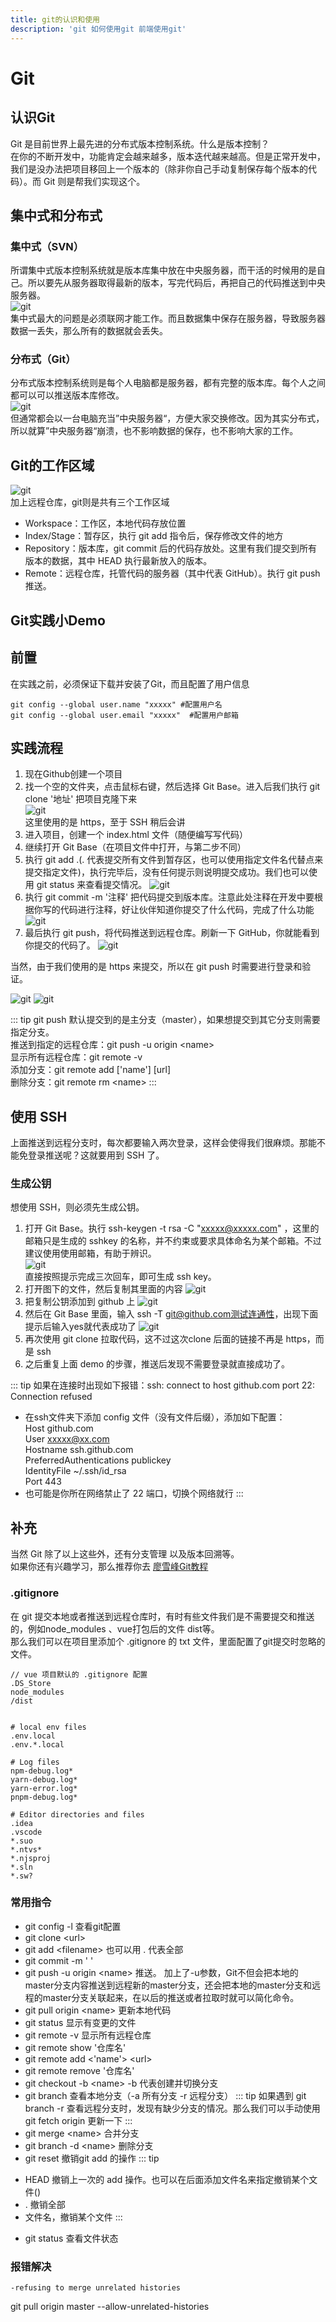 ```yaml
---
title: git的认识和使用
description: 'git 如何使用git 前端使用git'
---
```


# Git

## 认识Git
Git 是目前世界上最先进的分布式版本控制系统。什么是版本控制？  
在你的不断开发中，功能肯定会越来越多，版本迭代越来越高。但是正常开发中，我们是没办法把项目移回上一个版本的（除非你自己手动复制保存每个版本的代码）。而 Git 则是帮我们实现这个。  

## 集中式和分布式

### 集中式（SVN）
所谓集中式版本控制系统就是版本库集中放在中央服务器，而干活的时候用的是自己。所以要先从服务器取得最新的版本，写完代码后，再把自己的代码推送到中央服务器。  
![git](../../assets/other/git1_01.png)   
集中式最大的问题是必须联网才能工作。而且数据集中保存在服务器，导致服务器数据一丢失，那么所有的数据就会丢失。  

### 分布式（Git）
分布式版本控制系统则是每个人电脑都是服务器，都有完整的版本库。每个人之间都可以可以推送版本库修改。  
![git](../../assets/other/git1_02.png)   
但通常都会以一台电脑充当”中央服务器“，方便大家交换修改。因为其实分布式，所以就算”中央服务器“崩溃，也不影响数据的保存，也不影响大家的工作。


## Git的工作区域
![git](../../assets/other/git1_03.png)  
加上远程仓库，git则是共有三个工作区域  
* Workspace：工作区，本地代码存放位置
* Index/Stage：暂存区，执行 git add 指令后，保存修改文件的地方
* Repository：版本库，git commit 后的代码存放处。这里有我们提交到所有版本的数据，其中 HEAD 执行最新放入的版本。
* Remote：远程仓库，托管代码的服务器（其中代表 GitHub）。执行 git push 推送。  

## Git实践小Demo

## 前置
在实践之前，必须保证下载并安装了Git，而且配置了用户信息  
```
git config --global user.name "xxxxx" #配置用户名
git config --global user.email "xxxxx"  #配置用户邮箱
```

## 实践流程
1. 现在Github创建一个项目
2. 找一个空的文件夹，点击鼠标右键，然后选择 Git Base。进入后我们执行 git clone '地址' 把项目克隆下来  
![git](../../assets/other/git1_04.png)  
这里使用的是 https，至于 SSH 稍后会讲  
3. 进入项目，创建一个 index.html 文件（随便编写写代码）
4. 继续打开 Git Base（在项目文件中打开，与第二步不同）
5. 执行 git add .(. 代表提交所有文件到暂存区，也可以使用指定文件名代替点来提交指定文件)，执行完毕后，没有任何提示则说明提交成功。我们也可以使用 git status 来查看提交情况。
![git](../../assets/other/git1_05.png)  
6. 执行 git commit -m '注释' 把代码提交到版本库。注意此处注释在开发中要根据你写的代码进行注释，好让伙伴知道你提交了什么代码，完成了什么功能
![git](../../assets/other/git1_06.png)  
7. 最后执行 git push，将代码推送到远程仓库。刷新一下 GitHub，你就能看到你提交的代码了。
![git](../../assets/other/git1_07.png)  

当然，由于我们使用的是 https 来提交，所以在 git push 时需要进行登录和验证。  

![git](../../assets/other/git1_08.png) 
![git](../../assets/other/git1_09.png) 

::: tip
git push 默认提交到的是主分支（master），如果想提交到其它分支则需要指定分支。  
推送到指定的远程仓库：git push -u origin \<name\>   
显示所有远程仓库：git remote -v   
添加分支：git remote add ['name'] [url]  
删除分支：git remote rm \<name\>
:::

## 使用 SSH
上面推送到远程分支时，每次都要输入两次登录，这样会使得我们很麻烦。那能不能免登录推送呢？这就要用到 SSH 了。  
### 生成公钥
想使用 SSH，则必须先生成公钥。  
1. 打开 Git Base。执行 ssh-keygen -t rsa -C "xxxxx@xxxxx.com" ，这里的邮箱只是生成的 sshkey 的名称，并不约束或要求具体命名为某个邮箱。不过建议使用使用邮箱，有助于辨识。  
![git](../../assets/other/git1_10.png)   
直接按照提示完成三次回车，即可生成 ssh key。
2. 打开图下的文件，然后复制其里面的内容
![git](../../assets/other/git1_12.png)   
3. 把复制公钥添加到 github 上
![git](../../assets/other/git1_13.png)  
4. 然后在 Git Base 里面，输入 ssh -T git@github.com测试连通性，出现下面提示后输入yes就代表成功了
![git](../../assets/other/git1_14.png)  
5. 再次使用 git clone 拉取代码，这不过这次clone 后面的链接不再是 https，而是 ssh  
6. 之后重复上面 demo 的步骤，推送后发现不需要登录就直接成功了。  

::: tip
如果在连接时出现如下报错：ssh: connect to host github.com port 22: Connection refused  
* 在ssh文件夹下添加 config 文件（没有文件后缀），添加如下配置：  
Host github.com  
User xxxxx@xx.com  
Hostname ssh.github.com  
PreferredAuthentications publickey  
IdentityFile ~/.ssh/id_rsa  
Port 443
* 也可能是你所在网络禁止了 22 端口，切换个网络就行
:::

## 补充
当然 Git 除了以上这些外，还有分支管理 以及版本回溯等。  
如果你还有兴趣学习，那么推荐你去  [廖雪峰Git教程](https://www.liaoxuefeng.com/wiki/896043488029600)  

### .gitignore
在 git 提交本地或者推送到远程仓库时，有时有些文件我们是不需要提交和推送的，例如node_modules
、vue打包后的文件 dist等。  
那么我们可以在项目里添加个 .gitignore 的 txt 文件，里面配置了git提交时忽略的文件。  
```
// vue 项目默认的 .gitignore 配置
.DS_Store
node_modules
/dist


# local env files
.env.local
.env.*.local

# Log files
npm-debug.log*
yarn-debug.log*
yarn-error.log*
pnpm-debug.log*

# Editor directories and files
.idea
.vscode
*.suo
*.ntvs*
*.njsproj
*.sln
*.sw?

```
### 常用指令
* git config -l 查看git配置
* git clone \<url\>
* git add \<filename\> 也可以用 . 代表全部
* git commit -m ' '
* git push -u origin \<name\> 推送。 加上了-u参数，Git不但会把本地的master分支内容推送到远程新的master分支，还会把本地的master分支和远程的master分支关联起来，在以后的推送或者拉取时就可以简化命令。
* git pull origin \<name\> 更新本地代码
* git status 显示有变更的文件
* git remote -v 显示所有远程仓库
* git remote show '仓库名'
* git remote add \<'name'\> \<url\>
* git remote remove '仓库名'
* git checkout -b \<name\> -b 代表创建并切换分支
* git branch 查看本地分支（-a 所有分支 -r 远程分支）
::: tip
如果遇到 git branch -r 查看远程分支时，发现有缺少分支的情况。那么我们可以手动使用 git fetch origin 更新一下
:::
* git merge \<name\> 合并分支
* git branch -d \<name\> 删除分支
* git reset 撤销git add 的操作
::: tip
+ HEAD 撤销上一次的 add 操作。也可以在后面添加文件名来指定撤销某个文件()
+ . 撤销全部
+ 文件名，撤销某个文件
:::
* git status 查看文件状态

### 报错解决
```
-refusing to merge unrelated histories
```
git pull origin master --allow-unrelated-histories